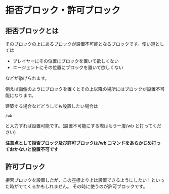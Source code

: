 # 拒否ブロック・許可ブロック

## 拒否ブロックとは

そのブロックの上にあるブロックが設置不可能となるブロックです。使い道としては

- プレイヤーにその位置にブロックを置いて欲しくない
- エージェントにその位置にブロックを置いて欲しくない

などが挙げられます。

例えば画像のようにブロックを置くとその上以降の場所にはブロックが設置不可能になります。

建築する場合などどうしても設置したい場合は

```
/wb
```

と入力すれば設置可能です。(設置不可能にする際はもう一度/wb と打ってください)

**注意点として拒否ブロック及び許可ブロックは/wb コマンドをあらかじめ打っておかないと設置不可です**

## 許可ブロック

拒否ブロックを設置したが、この座標より上は設置できるようにしたい！といった時がでてくるかもしれません。
その時に使うのが許可ブロックです。
